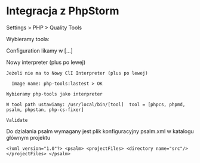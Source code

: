 # Integracja z PhpStorm

Settings > PHP > Quality Tools

Wybieramy toola:

  Configuration likamy w [...]

  Nowy interpreter (plus po lewej)

    Jeżeli nie ma to Nowy ClI Interpreter (plus po lewej)

      Image name: php-tools:lastest > OK

    Wybieramy php-tools jako interpreter

    W tool path ustawiamy: /usr/local/bin/[tool]  tool = [phpcs, phpmd, psalm, phpstan, php-cs-fixer]

    Validate

Do działania psalm wymagany jest plik konfiguracyjny psalm.xml w katalogu głównym projektu

`<?xml version="1.0"?>
<psalm>
    <projectFiles>
        <directory name="src"/>
    </projectFiles>
</psalm>`